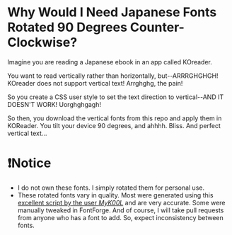 # Why Would I Need Japanese Fonts Rotated 90 Degrees Counter-Clockwise?
Imagine you are reading a Japanese ebook in an app called KOreader.

You want to read vertically rather than horizontally, but--ARRRGHGHGH! KOreader does not support vertical text! Arrghghg, the pain!

So you create a CSS user style to set the text direction to vertical--AND IT DOESN'T WORK! Uorghghgagh!

So then, you download the vertical fonts from this repo and apply them in KOReader. You tilt your device 90 degrees, and ahhhh. Bliss. And perfect vertical text...

# ❗Notice
- I do not own these fonts. I simply rotated them for personal use.
- These rotated fonts vary in quality. Most were generated using this [excellent script by the user *MyK00L*](https://github.com/MyK00L/tategakifont) and are very accurate. Some were manually tweaked in FontForge. And of course, I will take pull requests from anyone who has a font to add. So, expect inconsistency between fonts.
